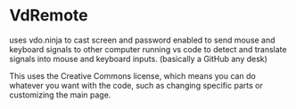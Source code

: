 # VdRemote
uses vdo.ninja to cast screen and password enabled to send mouse and keyboard signals to other computer running vs code to detect and translate signals into mouse and keyboard inputs. (basically a GitHub any desk)

This uses the Creative Commons license, which means you can do whatever you want with the code, such as changing specific parts or customizing the main page.

